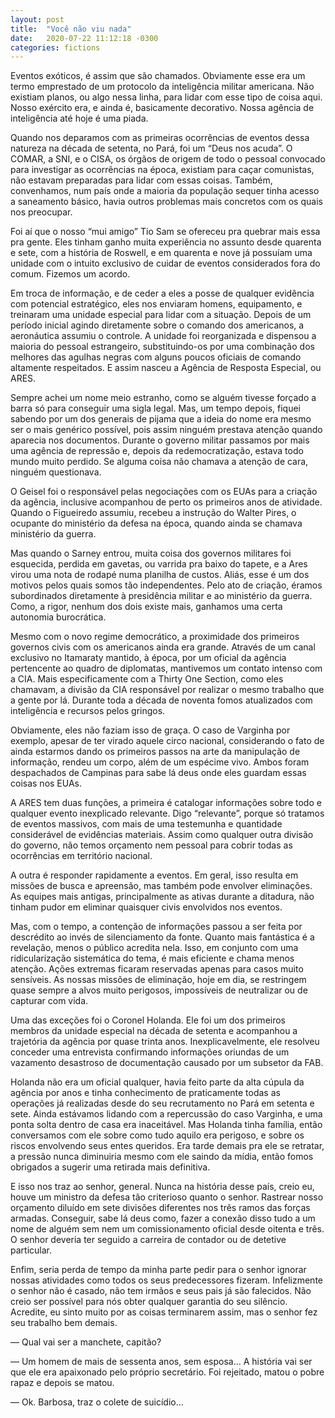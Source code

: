 ```yaml
---
layout: post
title:  "Você não viu nada"
date:   2020-07-22 11:12:18 -0300
categories: fictions
---
```


Eventos exóticos, é assim que são chamados. Obviamente esse era um termo emprestado de um protocolo da inteligência militar americana. Não existiam planos, ou algo nessa linha, para lidar com esse tipo de coisa aqui. Nosso exército era, e ainda é, basicamente decorativo. Nossa agência de inteligência até hoje é uma piada.

<!--more-->

Quando nos deparamos com as primeiras ocorrências de eventos dessa natureza na década de setenta, no Pará, foi um “Deus nos acuda”. O COMAR, a SNI, e o CISA, os órgãos de origem de todo o pessoal convocado para investigar as ocorrências na época, existiam para caçar comunistas, não estavam preparadas para lidar com essas coisas. Também, convenhamos, num país onde a maioria da população sequer tinha acesso a saneamento básico, havia outros problemas mais concretos com os quais nos preocupar.

Foi aí que o nosso “mui amigo” Tio Sam se ofereceu pra quebrar mais essa pra gente. Eles tinham ganho muita experiência no assunto desde quarenta e sete, com a história de Roswell, e em quarenta e nove já possuíam uma unidade com o intuito exclusivo de cuidar de eventos considerados fora do comum. Fizemos um acordo.

Em troca de informação, e de ceder a eles a posse de qualquer evidência com potencial estratégico, eles nos enviaram homens, equipamento, e treinaram uma unidade especial para lidar com a situação. Depois de um período inicial agindo diretamente sobre o comando dos americanos, a aeronáutica assumiu o controle. A unidade foi reorganizada e dispensou a maioria do pessoal estrangeiro, substituindo-os por uma combinação dos melhores das agulhas negras com alguns poucos oficiais de comando altamente respeitados. E assim nasceu a Agência de Resposta Especial, ou ARES.

Sempre achei um nome meio estranho, como se alguém tivesse forçado a barra só para conseguir uma sigla legal. Mas, um tempo depois, fiquei sabendo por um dos generais de pijama que a ideia do nome era mesmo ser o mais genérico possível, pois assim ninguém prestava atenção quando aparecia nos documentos. Durante o governo militar passamos por mais uma agência de repressão e, depois da redemocratização, estava todo mundo muito perdido. Se alguma coisa não chamava a atenção de cara, ninguém questionava.

O Geisel foi o responsável pelas negociações com os EUAs para a criação da agência, inclusive acompanhou de perto os primeiros anos de atividade. Quando o Figueiredo assumiu, recebeu a instrução do Walter Pires, o ocupante do ministério da defesa na época, quando ainda se chamava ministério da guerra.

Mas quando o Sarney entrou, muita coisa dos governos militares foi esquecida, perdida em gavetas, ou varrida pra baixo do tapete, e a Ares virou uma nota de rodapé numa planilha de custos. Aliás, esse é um dos motivos pelos quais somos tão independentes. Pelo ato de criação, éramos subordinados diretamente à presidência militar e ao ministério da guerra. Como, a rigor, nenhum dos dois existe mais, ganhamos uma certa autonomia burocrática.

Mesmo com o novo regime democrático, a proximidade dos primeiros governos civis com os americanos ainda era grande. Através de um canal exclusivo no Itamaraty mantido, à época, por um oficial da agência pertencente ao quadro de diplomatas, mantivemos um contato intenso com a CIA. Mais especificamente com a Thirty One Section, como eles chamavam, a divisão da CIA responsável por realizar o mesmo trabalho que a gente por lá. Durante toda a década de noventa fomos atualizados com inteligência e recursos pelos gringos.

Obviamente, eles não faziam isso de graça. O caso de Varginha por exemplo, apesar de ter virado aquele circo nacional, considerando o fato de ainda estarmos dando os primeiros passos na arte da manipulação de informação, rendeu um corpo, além de um espécime vivo. Ambos foram despachados de Campinas para sabe lá deus onde eles guardam essas coisas nos EUAs.

A ARES tem duas funções, a primeira é catalogar informações sobre todo e qualquer evento inexplicado relevante. Digo “relevante”, porque só tratamos de eventos massivos, com mais de uma testemunha e quantidade considerável de evidências materiais. Assim como qualquer outra divisão do governo, não temos orçamento nem pessoal para cobrir todas as ocorrências em território nacional.

A outra é responder rapidamente a eventos. Em geral, isso resulta em missões de busca e apreensão, mas também pode envolver eliminações. As equipes mais antigas, principalmente as ativas durante a ditadura, não tinham pudor em eliminar quaisquer civis envolvidos nos eventos.

Mas, com o tempo, a contenção de informações passou a ser feita por descrédito ao invés de silenciamento da fonte. Quanto mais fantástica é a revelação, menos o público acredita nela. Isso, em conjunto com uma ridicularização sistemática do tema, é mais eficiente e chama menos atenção. Ações extremas ficaram reservadas apenas para casos muito sensíveis. As nossas missões de eliminação, hoje em dia, se restringem quase sempre a alvos muito perigosos, impossíveis de neutralizar ou de capturar com vida.

Uma das exceções foi o Coronel Holanda. Ele foi um dos primeiros membros da unidade especial na década de setenta e acompanhou a trajetória da agência por quase trinta anos. Inexplicavelmente, ele resolveu conceder uma entrevista confirmando informações oriundas de um vazamento desastroso de documentação causado por um subsetor da FAB.

Holanda não era um oficial qualquer, havia feito parte da alta cúpula da agência por anos e tinha conhecimento de praticamente todas as operações já realizadas desde do seu recrutamento no Pará em setenta e sete. Ainda estávamos lidando com a repercussão do caso Varginha, e uma ponta solta dentro de casa era inaceitável. Mas Holanda tinha família, então conversamos com ele sobre como tudo aquilo era perigoso, e sobre os riscos envolvendo seus entes queridos. Era tarde demais pra ele se retratar, a pressão nunca diminuiria mesmo com ele saindo da mídia, então fomos obrigados a sugerir uma retirada mais definitiva.

E isso nos traz ao senhor, general. Nunca na história desse país, creio eu, houve um ministro da defesa tão criterioso quanto o senhor. Rastrear nosso orçamento diluído em sete divisões diferentes nos três ramos das forças armadas. Conseguir, sabe lá deus como, fazer a conexão disso tudo a um nome de alguém sem nem um comissionamento oficial desde oitenta e três. O senhor deveria ter seguido a carreira de contador ou de detetive particular.

Enfim, seria perda de tempo da minha parte pedir para o senhor ignorar nossas atividades como todos os seus predecessores fizeram. Infelizmente o senhor não é casado, não tem irmãos e seus pais já são falecidos. Não creio ser possível para nós obter qualquer garantia do seu silêncio. Acredite, eu sinto muito por as coisas terminarem assim, mas o senhor fez seu trabalho bem demais.

— Qual vai ser a manchete, capitão?

— Um homem de mais de sessenta anos, sem esposa… A história vai ser que ele era apaixonado pelo próprio secretário. Foi rejeitado, matou o pobre rapaz e depois se matou.

— Ok. Barbosa, traz o colete de suicídio…